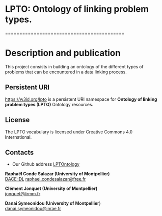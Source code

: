 # LPTO: Ontology of linking problem types. 
==========================================

# Description and publication 

This project consists in building an ontology of the different types of problems that can be encountered in a data linking process.  


## Persistent URI 
https://w3id.org/lpto is a persistent URI namespace for **Ontology of linking problem types (LPTO)** Ontology resources.


## License
The LPTO vocabulary is licensed under Creative Commons 4.0 International. 

## Contacts

* Our Github address [LPTOntology](https://github.com/LPTOntology)

**Raphaël Conde Salazar (University of Montpellier)**    
[DACE-DL](https://github.com/DACE-DL)
<raphael.condesalazar@free.fr>

**Clément Jonquet (University of Montpellier)**  
<jonquet@lirmm.fr>  

**Danai Symeonidou (University of Montpellier)**  
<danai.symeonidou@inrae.fr>  
